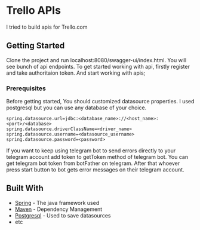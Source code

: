 # Trello APIs

I tried to build apis for Trello.com

## Getting Started

Clone the project and run localhost:8080/swagger-ui/index.html. You will see bunch of api endpoints. To get started working with api, firstly register and take authoritaion token. And start working with apis;

### Prerequisites

Before getting started, You should customized datasource properties. I used postgresql but you can use any database of your choice.
```
spring.datasource.url=jdbc:<database_name>://<host_name>:<port>/<database>
spring.datasource.driverClassName=<driver_name>
spring.datasource.username=<datasource_username>
spring.datasource.password=<password>
```

If you want to keep using telegram bot to send errors directly to your telegram account add token to getToken method of telegram bot.
You can get telegram bot token from botFather on telegram. After that whoever press start button to bot gets error messages on their telegram account.



## Built With

* [Spring](http://www.docs.spring.io/1.0.2/docs/) - The java framework used
* [Maven](https://maven.apache.org/) - Dependency Management
* [Postgresql](https://org.postgresql.com) - Used to save datasources
* etc
